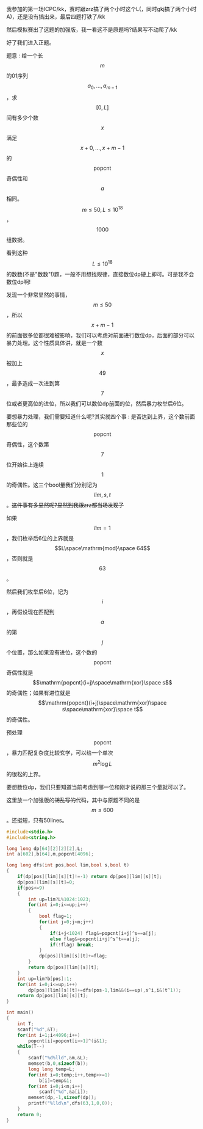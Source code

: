 我参加的第一场ICPC/kk，赛时跟zrz搞了两个小时这个L(，同时gkj搞了两个小时A)，还是没有搞出来，最后四题打铁了/kk

然后模拟赛出了这题的加强版，我一看这不是原题吗?结果写不动爬了/kk

好了我们进入正题。

题意 : 给一个长$$m$$的01序列$$a_0,...,a_{m-1}$$，求$$[0,L]$$间有多少个数$$x$$满足$$x+0,...,x+m-1$$的$$\mathrm{popcnt}$$奇偶性和$$a$$相同。$$m\leq 50, L\leq 10^{18}$$，$$1000$$组数据。

看到这种$$L\leq 10^{18}$$的数数(不是"数数"!)题，一般不用想找规律，直接数位dp硬上即可。可是我不会数位dp啊!

发现一个非常显然的事情，$$m\leq 50$$，所以$$x+m-1$$的前面很多位都很难被影响，我们可以考虑对前面进行数位dp，后面的部分可以暴力处理。这个性质具体讲，就是一个数$$x$$被加上$$49$$，最多造成一次进到第$$7$$位或者更高位的进位，所以我们可以数位dp前面的位，然后暴力枚举后6位。

要想暴力处理，我们需要知道什么呢?其实就四个事 : 是否达到上界，这个数前面那些位的$$\mathrm{popcnt}$$奇偶性，这个数第$$7$$位开始往上连续$$1$$的奇偶性。这三个bool量我们分别记为$$lim,s,t$$。~~这件事有多显然呢?显然到我跟zrz都当场发现了~~

如果$$lim=1$$，我们枚举后6位的上界就是$$L\space\mathrm{mod}\space 64$$，否则就是$$63$$。

然后我们枚举后6位，记为$$i$$，再假设现在匹配到$$a$$的第$$j$$个位置，那么如果没有进位，这个数的$$\mathrm{popcnt}$$奇偶性就是$$\mathrm{popcnt}(i+j)\space\mathrm{xor}\space s$$的奇偶性；如果有进位就是$$\mathrm{popcnt}(i+j)\space\mathrm{xor}\space s\space\mathrm{xor}\space t$$的奇偶性。

预处理$$\mathrm{popcnt}$$，暴力匹配复杂度比较玄学，可以给一个单次$$m^2\log L$$的很松的上界。

要想数位dp，我们只要知道当前考虑到哪一位和刚才说的那三个量就可以了。

这里放一个加强版的~~胡乱写的~~代码，其中与原题不同的是$$m\leq 600$$。还挺短，只有50lines。

```cpp
#include<stdio.h>
#include<string.h>

long long dp[64][2][2][2],L;
int a[602],b[64],m,popcnt[4096];

long long dfs(int pos,bool lim,bool s,bool t)
{
	if(dp[pos][lim][s][t]!=-1) return dp[pos][lim][s][t];
	dp[pos][lim][s][t]=0;
	if(pos<=9)
	{
		int up=lim?L%1024:1023;
		for(int i=0;i<=up;i++)
		{
			bool flag=1;
			for(int j=0;j<m;j++)
			{
				if(i+j<1024) flag&=popcnt[i+j]^s==a[j];
				else flag&=popcnt[i+j]^s^t==a[j];
				if(!flag) break;
			}
			dp[pos][lim][s][t]+=flag;
		}
		return dp[pos][lim][s][t];
	}
	int up=lim?b[pos]:1;
	for(int i=0;i<=up;i++)
		dp[pos][lim][s][t]+=dfs(pos-1,lim&&(i==up),s^i,i&(t^1));
	return dp[pos][lim][s][t];
}

int main()
{
	int T;
	scanf("%d",&T);
	for(int i=1;i<4096;i++)
		popcnt[i]=popcnt[i>>1]^(i&1);
	while(T--)
	{
		scanf("%d%lld",&m,&L);
		memset(b,0,sizeof(b));
		long long temp=L;
		for(int i=0;temp;i++,temp>>=1)
			b[i]=temp&1;
		for(int i=0;i<m;i++)
			scanf("%d",&a[i]);
		memset(dp,-1,sizeof(dp));
		printf("%lld\n",dfs(63,1,0,0));
	}
	return 0;
}
```